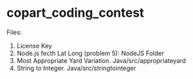 # copart_coding_contest

Files:
1. License Key
2. Node.js fecth Lat Long (problem 5): NodeJS Folder
3. Most Appropriate Yard Variation. Java/src/appropriateyard
4. String to Integer. Java/src/stringtointeger
